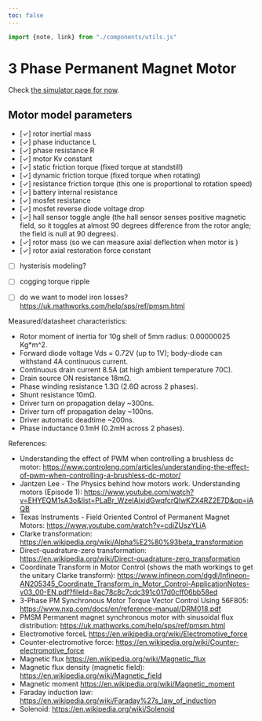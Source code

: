 ```yaml
---
toc: false
---
```


```js
import {note, link} from "./components/utils.js"
```

<div class="hero">

3 Phase Permanent Magnet Motor
=============================

Check [the simulator page for now](/understanding_3_phase_motors).

Motor model parameters
----------------------

* [✓] rotor inertial mass
* [✓] phase inductance L
* [✓] phase resistance R
* [✓] motor Kv constant
* [✓] static friction torque (fixed torque at standstill)
* [✓] dynamic friction torque (fixed torque when rotating)
* [✓] resistance friction torque (this one is proportional to rotation speed)
* [✓] battery internal resistance
* [✓] mosfet resistance
* [✓] mosfet reverse diode voltage drop
* [✓] hall sensor toggle angle (the hall sensor senses positive magnetic field, so it
toggles at almost 90 degrees difference from the rotor angle; the field is null at 90 degrees).
* [✓] rotor mass (so we can measure axial deflection when motor is )
* [✓] rotor axial restoration force constant
* [ ] hysterisis modeling?
* [ ] cogging torque ripple
* [ ] do we want to model iron losses? https://uk.mathworks.com/help/sps/ref/pmsm.html



Measured/datasheet characteristics:
* Rotor moment of inertia for 10g shell of 5mm radius: 0.00000025 Kg*m^2.
* Forward diode voltage Vds = 0.72V (up to 1V); body-diode can withstand 4A continuous current.
* Continuous drain current 8.5A (at high ambient temperature 70C).
* Drain source ON resistance 18mΩ.
* Phase winding resistance 1.3Ω (2.6Ω across 2 phases).
* Shunt resistance 10mΩ.
* Driver turn on propagation delay ~300ns.
* Driver turn off propagation delay ~100ns.
* Driver automatic deadtime ~200ns.
* Phase inductance 0.1mH (0.2mH across 2 phases).

References:
* Understanding the effect of PWM when controlling a brushless dc motor: https://www.controleng.com/articles/understanding-the-effect-of-pwm-when-controlling-a-brushless-dc-motor/
* Jantzen Lee - The Physics behind how motors work. Understanding motors (Episode 1): https://www.youtube.com/watch?v=EHYEQM1sA3o&list=PLaBr_WzeIAixidGwqfcrQlwKZX4RZ2E7D&pp=iAQB
* Texas Instruments - Field Oriented Control of Permanent Magnet Motors: https://www.youtube.com/watch?v=cdiZUszYLiA
* Clarke transformation: https://en.wikipedia.org/wiki/Alpha%E2%80%93beta_transformation
* Direct-quadrature-zero transformation: https://en.wikipedia.org/wiki/Direct-quadrature-zero_transformation
* Coordinate Transform in Motor Control (shows the math workings to get the unitary Clarke transform): https://www.infineon.com/dgdl/Infineon-AN205345_Coordinate_Transform_in_Motor_Control-ApplicationNotes-v03_00-EN.pdf?fileId=8ac78c8c7cdc391c017d0cff06bb58ed
* 3-Phase PM Synchronous Motor Torque Vector Control Using 56F805: https://www.nxp.com/docs/en/reference-manual/DRM018.pdf
* PMSM Permanent magnet synchronous motor with sinusoidal flux distribution: https://uk.mathworks.com/help/sps/ref/pmsm.html
* Electromotive forceL https://en.wikipedia.org/wiki/Electromotive_force
* Counter-electromotive force: https://en.wikipedia.org/wiki/Counter-electromotive_force
* Magnetic flux https://en.wikipedia.org/wiki/Magnetic_flux
* Magnetic flux density (magnetic field): https://en.wikipedia.org/wiki/Magnetic_field
* Magnetic moment https://en.wikipedia.org/wiki/Magnetic_moment
* Faraday induction law: https://en.wikipedia.org/wiki/Faraday%27s_law_of_induction
* Solenoid: https://en.wikipedia.org/wiki/Solenoid


</div>